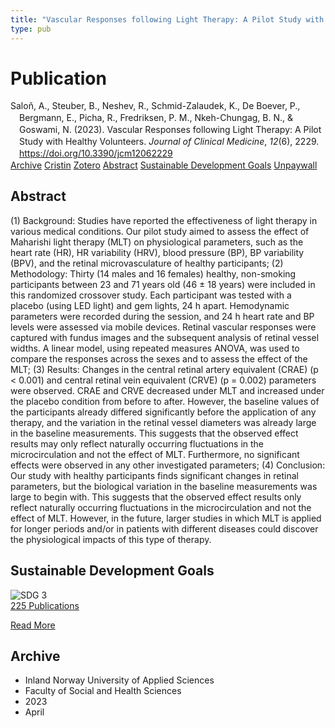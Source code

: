 ```yaml
---
title: "Vascular Responses following Light Therapy: A Pilot Study with Healthy Volunteers"
type: pub
---
```

<h1>Publication</h1>
<article id="csl-bib-container-26HLHSWN" class="csl-bib-container">
  <div class="csl-bib-body" style="line-height: 1.35; padding-left: 1em; text-indent:-1em;">
  <div class="csl-entry">Salo&#x148;, A., Steuber, B., Neshev, R., Schmid-Zalaudek, K., De Boever, P., Bergmann, E., Picha, R., Fredriksen, P. M., Nkeh-Chungag, B. N., &amp; Goswami, N. (2023). Vascular Responses following Light Therapy: A Pilot Study with Healthy Volunteers. <i>Journal of Clinical Medicine</i>, <i>12</i>(6), 2229. <a href="https://doi.org/10.3390/jcm12062229">https://doi.org/10.3390/jcm12062229</a></div>
</div>
  <div class="csl-bib-buttons">
    <a href="#taxonomy-article-26HLHSWN" class="csl-bib-button">Archive</a>
    <a href="https://app.cristin.no/results/show.jsf?id=2143222" alt="Cristin URL" class="csl-bib-button">Cristin</a>
    <a href="http://zotero.org/groups/5022929/items/26HLHSWN" alt="Zotero URL" class="csl-bib-button">Zotero</a>
    <a href="#abstract-article-26HLHSWN" class="csl-bib-button">Abstract</a>
    <a href="#sdg-article-26HLHSWN" class="csl-bib-button">Sustainable Development Goals</a>
    <a href="https://www.mdpi.com/2077-0383/12/6/2229/pdf?version=1678757914" class="csl-bib-button">Unpaywall</a>
  </div>
  <div id="csl-bib-meta-container-26HLHSWN"></div>
</article>
<div id="csl-bib-meta-26HLHSWN" class="csl-bib-meta">
  <article id="abstract-article-26HLHSWN" class="abstract-article">
    <h1>Abstract</h1>
    (1) Background: Studies have reported the effectiveness of light therapy in various medical conditions. Our pilot study aimed to assess the effect of Maharishi light therapy (MLT) on physiological parameters, such as the heart rate (HR), HR variability (HRV), blood pressure (BP), BP variability (BPV), and the retinal microvasculature of healthy participants; (2) Methodology: Thirty (14 males and 16 females) healthy, non-smoking participants between 23 and 71 years old (46 ± 18 years) were included in this randomized crossover study. Each participant was tested with a placebo (using LED light) and gem lights, 24 h apart. Hemodynamic parameters were recorded during the session, and 24 h heart rate and BP levels were assessed via mobile devices. Retinal vascular responses were captured with fundus images and the subsequent analysis of retinal vessel widths. A linear model, using repeated measures ANOVA, was used to compare the responses across the sexes and to assess the effect of the MLT; (3) Results: Changes in the central retinal artery equivalent (CRAE) (p &lt; 0.001) and central retinal vein equivalent (CRVE) (p = 0.002) parameters were observed. CRAE and CRVE decreased under MLT and increased under the placebo condition from before to after. However, the baseline values of the participants already differed significantly before the application of any therapy, and the variation in the retinal vessel diameters was already large in the baseline measurements. This suggests that the observed effect results may only reflect naturally occurring fluctuations in the microcirculation and not the effect of MLT. Furthermore, no significant effects were observed in any other investigated parameters; (4) Conclusion: Our study with healthy participants finds significant changes in retinal parameters, but the biological variation in the baseline measurements was large to begin with. This suggests that the observed effect results only reflect naturally occurring fluctuations in the microcirculation and not the effect of MLT. However, in the future, larger studies in which MLT is applied for longer periods and/or in patients with different diseases could discover the physiological impacts of this type of therapy.
  </article>
  <article id="sdg-article-26HLHSWN" class="sdg-article">
    <h1>Sustainable Development Goals</h1>
    <div class="sdg-container"><div id="sdg3" class="sdg">
<img src="{{< params subfolder >}}images/sdg/sdg03_en.png" class="image" alt="SDG 3">
<div class="sdg-overlay">
<a href="{{< params subfolder >}}en/archive/?sdg=3#archive" class="sdg-publication-count"><span>225</span> Publications</a>
<p><a href="https://sdgs.un.org/goals/goal3" class="sdg-read-more">Read More</a></p>
</div>
</div></div>
  </article>
  <article id="taxonomy-article-26HLHSWN" class="taxonomy-article">
    <h1>Archive</h1>
    <ul>
      <li>Inland Norway University of Applied Sciences</li>
      <li>Faculty of Social and Health Sciences</li>
      <li>2023</li>
      <li>April</li>
    </ul>
  </article>
</div>
